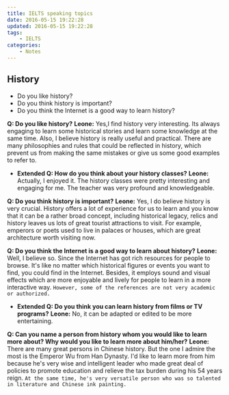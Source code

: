 ```yaml
---
title: IELTS speaking topics
date: 2016-05-15 19:22:28
updated: 2016-05-15 19:22:28
tags:
	- IELTS
categories:
	- Notes
---
```

## History
- Do you like history?
- Do you think history is important?
- Do you think the Internet is a good way to learn history?
<!-- more -->

**Q: Do you like history?**
**Leone:** Yes,I find history very interesting. Its always engaging to learn some historical stories and learn some knowledge at the same time. Also, I believe history is really useful and practical. There are many philosophies and rules that could be reflected in history, which prevent us from making the same mistakes or give us some good examples to refer to.

- **Extended Q: How do you think about your history classes?**
	**Leone:** Actually, I enjoyed it. The history classes were pretty interesting and engaging for me. The teacher was very profound and knowledgeable.

**Q: Do you think history is important?**
**Leone:** Yes, I do believe history is very crucial. History offers a lot of experience for us to learn and you know that it can be a rather broad concept, including historical legacy, relics and history leaves us lots of great tourist attractions to visit. For example, emperors or poets used to live in palaces or houses, which are great architecture worth visiting now.

**Q: Do you think the Internet is a good way to learn about history?**
**Leone:** Well, I believe so. Since the Internet has got rich resources for people to browse. It's like no matter which historical figures or events you want to find, you could find in the Internet. Besides, it employs sound and visual effects which are more enjoyable and lively for people to learn in a more interactive way.
`However, some of the references are not very academic or authorized.`

- **Extended Q: Do you think you can learn history from films or TV programs?**
**Leone:** No, it can be adapted or edited to be more entertaining.

**Q: Can you name a person from history whom you would like to learn more about? Why would you like to learn more about him/her?**
**Leone:** There are many great persons in Chinese history. But the one I admire the most is the Emperor Wu from Han Dynasty. I'd like to learn more from him because he's very wise and intelligent leader who made great deal of policies to promote education and relieve the tax burden during his 54 years reign.
`At the same time, he's very versatile person who was so talented in literature and Chinese ink painting.`
